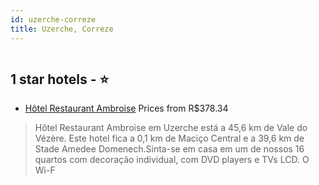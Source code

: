 ```yaml
---
id: uzerche-correze
title: Uzerche, Correze
---
```


<center><img src="https://i.travelapi.com/hotels/4000000/3530000/3528700/3528613/b790e257_z.jpg" alt="" /></center>


##  1 star hotels - ⭐️

-    [Hôtel Restaurant Ambroise](https://www.hurb.com/br/aud/https://www.hurb.com/br/hotels/uzerche/hotel-restaurant-ambroise-HT-OCTI?cmp=18055) Prices from R$378.34
   > Hôtel Restaurant Ambroise em Uzerche está a 45,6 km de Vale do Vézère.  Este hotel fica a 0,1 km de Maciço Central e a 39,6 km de Stade Amedee Domenech.Sinta-se em casa em um de nossos 16 quartos com decoração individual, com DVD players e TVs LCD. O Wi-F
